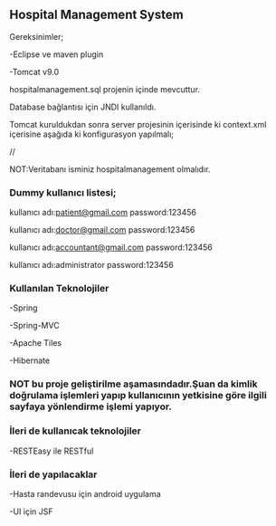 ## Hospital Management System

Gereksinimler;

-Eclipse ve maven plugin

-Tomcat v9.0

hospitalmanagement.sql projenin içinde mevcuttur.

Database bağlantısı için JNDI kullanıldı.

Tomcat kuruldukdan sonra server projesinin içerisinde ki context.xml içerisine aşağıda ki konfigurasyon yapılmalı;

// <Resource name="jdbc/hospitalmanagement" auth="Container" type="javax.sql.DataSource"
		maxTotal="100" maxIdle="30" maxWaitMillis="10000" username="KULLANICI ADINIZ" 
		password="ŞİFRENİZ" driverClassName="com.mysql.jdbc.Driver"
		url="jdbc:mysql://localhost:3306/hospitalmanagement" />
    
NOT:Veritabanı isminiz hospitalmanagement olmalıdır.

### Dummy kullanıcı listesi;
kullanıcı adı:patient@gmail.com  password:123456

kullanıcı adı:doctor@gmail.com  password:123456

kullanıcı adı:accountant@gmail.com  password:123456

kullanıcı adı:administrator  password:123456

### Kullanılan Teknolojiler

-Spring

-Spring-MVC

-Apache Tiles

-Hibernate

### NOT bu proje geliştirilme aşamasındadır.Şuan da kimlik doğrulama işlemleri yapıp kullanıcının yetkisine göre ilgili sayfaya yönlendirme işlemi yapıyor.

### İleri de kullanıcak teknolojiler
-RESTEasy ile RESTful

### İleri de yapılacaklar

-Hasta randevusu için android uygulama

-UI için JSF


